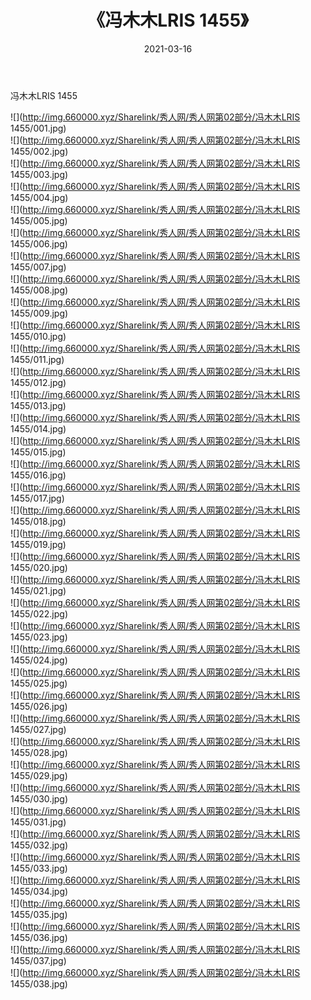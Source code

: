 ﻿---
layout: post
title:  《冯木木LRIS 1455》
date:   2021-03-16
img: http://img.660000.xyz/Sharelink/秀人网/秀人网第02部分/冯木木LRIS 1455/000.jpg
categories: [美女, 清纯, 唯美]
---

冯木木LRIS 1455

  ![](http://img.660000.xyz/Sharelink/秀人网/秀人网第02部分/冯木木LRIS 1455/001.jpg) <br> ![](http://img.660000.xyz/Sharelink/秀人网/秀人网第02部分/冯木木LRIS 1455/002.jpg) <br> ![](http://img.660000.xyz/Sharelink/秀人网/秀人网第02部分/冯木木LRIS 1455/003.jpg) <br> ![](http://img.660000.xyz/Sharelink/秀人网/秀人网第02部分/冯木木LRIS 1455/004.jpg) <br> ![](http://img.660000.xyz/Sharelink/秀人网/秀人网第02部分/冯木木LRIS 1455/005.jpg) <br> ![](http://img.660000.xyz/Sharelink/秀人网/秀人网第02部分/冯木木LRIS 1455/006.jpg) <br> ![](http://img.660000.xyz/Sharelink/秀人网/秀人网第02部分/冯木木LRIS 1455/007.jpg) <br> ![](http://img.660000.xyz/Sharelink/秀人网/秀人网第02部分/冯木木LRIS 1455/008.jpg) <br> ![](http://img.660000.xyz/Sharelink/秀人网/秀人网第02部分/冯木木LRIS 1455/009.jpg) <br> ![](http://img.660000.xyz/Sharelink/秀人网/秀人网第02部分/冯木木LRIS 1455/010.jpg) <br> ![](http://img.660000.xyz/Sharelink/秀人网/秀人网第02部分/冯木木LRIS 1455/011.jpg) <br> ![](http://img.660000.xyz/Sharelink/秀人网/秀人网第02部分/冯木木LRIS 1455/012.jpg) <br> ![](http://img.660000.xyz/Sharelink/秀人网/秀人网第02部分/冯木木LRIS 1455/013.jpg) <br> ![](http://img.660000.xyz/Sharelink/秀人网/秀人网第02部分/冯木木LRIS 1455/014.jpg) <br> ![](http://img.660000.xyz/Sharelink/秀人网/秀人网第02部分/冯木木LRIS 1455/015.jpg) <br> ![](http://img.660000.xyz/Sharelink/秀人网/秀人网第02部分/冯木木LRIS 1455/016.jpg) <br> ![](http://img.660000.xyz/Sharelink/秀人网/秀人网第02部分/冯木木LRIS 1455/017.jpg) <br> ![](http://img.660000.xyz/Sharelink/秀人网/秀人网第02部分/冯木木LRIS 1455/018.jpg) <br> ![](http://img.660000.xyz/Sharelink/秀人网/秀人网第02部分/冯木木LRIS 1455/019.jpg) <br> ![](http://img.660000.xyz/Sharelink/秀人网/秀人网第02部分/冯木木LRIS 1455/020.jpg) <br> ![](http://img.660000.xyz/Sharelink/秀人网/秀人网第02部分/冯木木LRIS 1455/021.jpg) <br> ![](http://img.660000.xyz/Sharelink/秀人网/秀人网第02部分/冯木木LRIS 1455/022.jpg) <br> ![](http://img.660000.xyz/Sharelink/秀人网/秀人网第02部分/冯木木LRIS 1455/023.jpg) <br> ![](http://img.660000.xyz/Sharelink/秀人网/秀人网第02部分/冯木木LRIS 1455/024.jpg) <br> ![](http://img.660000.xyz/Sharelink/秀人网/秀人网第02部分/冯木木LRIS 1455/025.jpg) <br> ![](http://img.660000.xyz/Sharelink/秀人网/秀人网第02部分/冯木木LRIS 1455/026.jpg) <br> ![](http://img.660000.xyz/Sharelink/秀人网/秀人网第02部分/冯木木LRIS 1455/027.jpg) <br> ![](http://img.660000.xyz/Sharelink/秀人网/秀人网第02部分/冯木木LRIS 1455/028.jpg) <br> ![](http://img.660000.xyz/Sharelink/秀人网/秀人网第02部分/冯木木LRIS 1455/029.jpg) <br> ![](http://img.660000.xyz/Sharelink/秀人网/秀人网第02部分/冯木木LRIS 1455/030.jpg) <br> ![](http://img.660000.xyz/Sharelink/秀人网/秀人网第02部分/冯木木LRIS 1455/031.jpg) <br> ![](http://img.660000.xyz/Sharelink/秀人网/秀人网第02部分/冯木木LRIS 1455/032.jpg) <br> ![](http://img.660000.xyz/Sharelink/秀人网/秀人网第02部分/冯木木LRIS 1455/033.jpg) <br> ![](http://img.660000.xyz/Sharelink/秀人网/秀人网第02部分/冯木木LRIS 1455/034.jpg) <br> ![](http://img.660000.xyz/Sharelink/秀人网/秀人网第02部分/冯木木LRIS 1455/035.jpg) <br> ![](http://img.660000.xyz/Sharelink/秀人网/秀人网第02部分/冯木木LRIS 1455/036.jpg) <br> ![](http://img.660000.xyz/Sharelink/秀人网/秀人网第02部分/冯木木LRIS 1455/037.jpg) <br> ![](http://img.660000.xyz/Sharelink/秀人网/秀人网第02部分/冯木木LRIS 1455/038.jpg) <br>